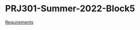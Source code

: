 # PRJ301-Summer-2022-Block5
[Requirements]([https://1drv.ms/w/s!AgQHFqslslySnAwkkKuq-VmZaByl?e=WcZp5L](https://1drv.ms/x/s!AgQHFqslslyS9lXSfVRsXvvALI1q?e=bGHAmh))
